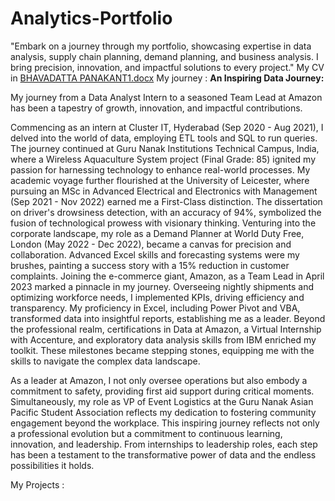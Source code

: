 # Analytics-Portfolio
"Embark on a journey through my portfolio, showcasing expertise in data analysis, supply chain planning, demand planning, and business analysis. I bring precision, innovation, and impactful solutions to every project."
My CV in [BHAVADATTA PANAKANT1.docx](https://github.com/Bhavadatta/Analytics-Portfolio/files/13928613/BHAVADATTA.PANAKANT1.docx)
My journey :
**An Inspiring Data Journey:**

My journey from a Data Analyst Intern to a seasoned Team Lead at Amazon has been a tapestry of growth, innovation, and impactful contributions.

Commencing as an intern at Cluster IT, Hyderabad (Sep 2020 - Aug 2021), I delved into the world of data, employing ETL tools and SQL to run queries. The journey continued at Guru Nanak Institutions Technical Campus, India, where a Wireless Aquaculture System project (Final Grade: 85) ignited my passion for harnessing technology to enhance real-world processes.
My academic voyage further flourished at the University of Leicester, where pursuing an MSc in Advanced Electrical and Electronics with Management (Sep 2021 - Nov 2022) earned me a First-Class distinction. The dissertation on driver's drowsiness detection, with an accuracy of 94%, symbolized the fusion of technological prowess with visionary thinking. Venturing into the corporate landscape, my role as a Demand Planner at World Duty Free, London (May 2022 - Dec 2022), became a canvas for precision and collaboration. Advanced Excel skills and forecasting systems were my brushes, painting a success story with a 15% reduction in customer complaints.
Joining the e-commerce giant, Amazon, as a Team Lead in April 2023 marked a pinnacle in my journey. Overseeing nightly shipments and optimizing workforce needs, I implemented KPIs, driving efficiency and transparency. My proficiency in Excel, including Power Pivot and VBA, transformed data into insightful reports, establishing me as a leader. Beyond the professional realm, certifications in Data at Amazon, a Virtual Internship with Accenture, and exploratory data analysis skills from IBM enriched my toolkit. These milestones became stepping stones, equipping me with the skills to navigate the complex data landscape.

As a leader at Amazon, I not only oversee operations but also embody a commitment to safety, providing first aid support during critical moments. Simultaneously, my role as VP of Event Logistics at the Guru Nanak Asian Pacific Student Association reflects my dedication to fostering community engagement beyond the workplace.
This inspiring journey reflects not only a professional evolution but a commitment to continuous learning, innovation, and leadership. From internships to leadership roles, each step has been a testament to the transformative power of data and the endless possibilities it holds.

My Projects :

